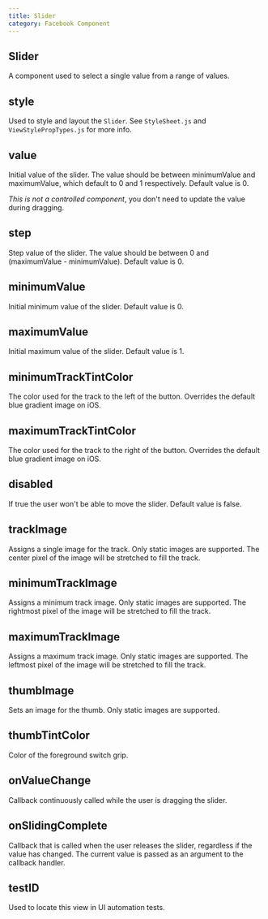 ```yaml
---
title: Slider
category: Facebook Component
---
```

<!-- Generated by documentation.js. Update this documentation by updating the source code. -->

## Slider

A component used to select a single value from a range of values.

## style

Used to style and layout the `Slider`.  See `StyleSheet.js` and
`ViewStylePropTypes.js` for more info.

## value

Initial value of the slider. The value should be between minimumValue
and maximumValue, which default to 0 and 1 respectively.
Default value is 0.

_This is not a controlled component_, you don't need to update the
value during dragging.

## step

Step value of the slider. The value should be
between 0 and (maximumValue - minimumValue).
Default value is 0.

## minimumValue

Initial minimum value of the slider. Default value is 0.

## maximumValue

Initial maximum value of the slider. Default value is 1.

## minimumTrackTintColor

The color used for the track to the left of the button.
Overrides the default blue gradient image on iOS.

## maximumTrackTintColor

The color used for the track to the right of the button.
Overrides the default blue gradient image on iOS.

## disabled

If true the user won't be able to move the slider.
Default value is false.

## trackImage

Assigns a single image for the track. Only static images are supported.
The center pixel of the image will be stretched to fill the track.

## minimumTrackImage

Assigns a minimum track image. Only static images are supported. The
rightmost pixel of the image will be stretched to fill the track.

## maximumTrackImage

Assigns a maximum track image. Only static images are supported. The
leftmost pixel of the image will be stretched to fill the track.

## thumbImage

Sets an image for the thumb. Only static images are supported.

## thumbTintColor

Color of the foreground switch grip.

## onValueChange

Callback continuously called while the user is dragging the slider.

## onSlidingComplete

Callback that is called when the user releases the slider,
regardless if the value has changed. The current value is passed
as an argument to the callback handler.

## testID

Used to locate this view in UI automation tests.

